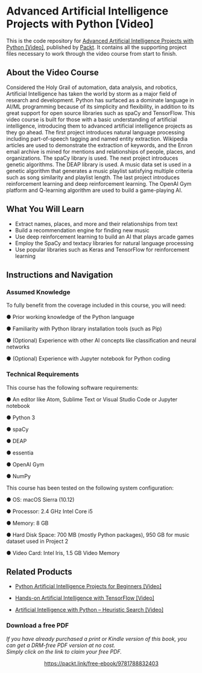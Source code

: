 # Advanced Artificial Intelligence Projects with Python [Video]
This is the code repository for [Advanced Artificial Intelligence Projects with Python [Video]](https://www.packtpub.com/big-data-and-business-intelligence/advanced-artificial-intelligence-projects-python-video?utm_source=github&utm_medium=repository&utm_campaign=9781788832403), published by [Packt](https://www.packtpub.com/?utm_source=github). It contains all the supporting project files necessary to work through the video course from start to finish.
## About the Video Course
Considered the Holy Grail of automation, data analysis, and robotics, Artificial Intelligence has taken the world by storm as a major field of research and development. Python has surfaced as a dominate language in AI/ML programming because of its simplicity and flexibility, in addition to its great support for open source libraries such as spaCy and TensorFlow.
This video course is built for those with a basic understanding of artificial intelligence, introducing them to advanced artificial intelligence projects as they go ahead. The first project introduces natural language processing including part-of-speech tagging and named entity extraction. Wikipedia articles are used to demonstrate the extraction of keywords, and the Enron email archive is mined for mentions and relationships of people, places, and organizations. The spaCy library is used. The next project introduces genetic algorithms. The DEAP library is used. A music data set is used in a genetic algorithm that generates a music playlist satisfying multiple criteria such as song similarity and playlist length. The last project introduces reinforcement learning and deep reinforcement learning. The OpenAI Gym platform and Q-learning algorithm are used to build a game-playing AI.

<H2>What You Will Learn</H2>
<DIV class=book-info-will-learn-text>
<UL>
<LI>Extract names, places, and more and their relationships from text
<LI>Build a recommendation engine for finding new music
<LI>Use deep reinforcement learning to build an AI that plays arcade games
<LI>Employ the SpaCy and textacy libraries for natural language processing
<LI>Use popular libraries such as Keras and TensorFlow for reinforcement learning</LI></UL></DIV>

## Instructions and Navigation
### Assumed Knowledge
To fully benefit from the coverage included in this course, you will need:<br/>

●	Prior working knowledge of the Python language

●	Familiarity with Python library installation tools (such as Pip)

●	(Optional) Experience with other AI concepts like classification and neural networks

●	(Optional) Experience with Jupyter notebook for Python coding

### Technical Requirements
This course has the following software requirements:<br/>

●	An editor like Atom, Sublime Text or Visual Studio Code or Jupyter notebook

●	Python 3

●	spaCy

●	DEAP

●	essentia

●	OpenAI Gym

●	NumPy

This course has been tested on the following system configuration:

●	OS: macOS Sierra (10.12)

●	Processor: 2.4 GHz Intel Core i5

●	Memory: 8 GB

●	Hard Disk Space: 700 MB (mostly Python packages), 950 GB for music dataset used in Project 2

●	Video Card: Intel Iris, 1.5 GB Video Memory


## Related Products
* [Python Artificial Intelligence Projects for Beginners [Video]](https://www.packtpub.com/big-data-and-business-intelligence/python-artificial-intelligence-projects-beginners-video?utm_source=github&utm_medium=repository&utm_campaign=9781788394345)

* [Hands-on Artificial Intelligence with TensorFlow [Video]](https://www.packtpub.com/big-data-and-business-intelligence/hands-artificial-intelligence-tensorflow-video?utm_source=github&utm_medium=repository&utm_campaign=9781789135091)

* [Artificial Intelligence with Python – Heuristic Search [Video]](https://www.packtpub.com/big-data-and-business-intelligence/artificial-intelligence-python-–-heuristic-search-video?utm_source=github&utm_medium=repository&utm_campaign=9781788993463)

### Download a free PDF

 <i>If you have already purchased a print or Kindle version of this book, you can get a DRM-free PDF version at no cost.<br>Simply click on the link to claim your free PDF.</i>
<p align="center"> <a href="https://packt.link/free-ebook/9781788832403">https://packt.link/free-ebook/9781788832403 </a> </p>